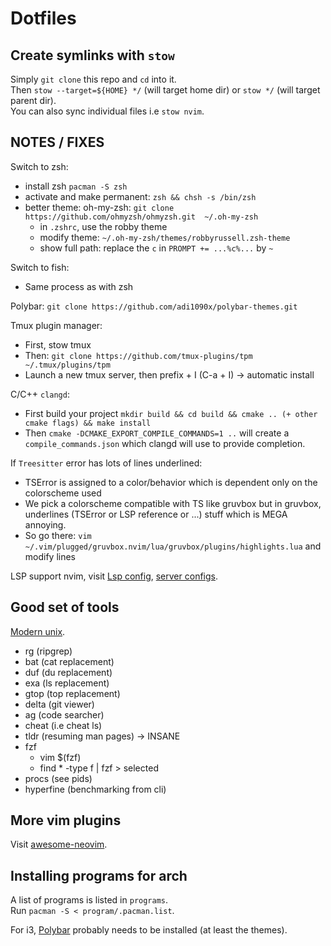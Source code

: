 # Dotfiles
## Create symlinks with `stow`
Simply `git clone` this repo and `cd` into it.<br/>
Then `stow --target=${HOME} */` (will target home dir) or `stow */` (will target parent dir).<br/>
You can also sync individual files i.e `stow nvim`.<br/>

## NOTES / FIXES
Switch to zsh:
- install zsh `pacman -S zsh`
- activate and make permanent: `zsh && chsh -s /bin/zsh`
- better theme: oh-my-zsh: `git clone https://github.com/ohmyzsh/ohmyzsh.git  ~/.oh-my-zsh`
  - in `.zshrc`, use the robby theme
  - modify theme: `~/.oh-my-zsh/themes/robbyrussell.zsh-theme`
  - show full path: replace the `c` in `PROMPT += ...%c%...` by `~`

Switch to fish:
- Same process as with zsh

Polybar:
`git clone https://github.com/adi1090x/polybar-themes.git`

Tmux plugin manager:
- First, stow tmux
- Then: `git clone https://github.com/tmux-plugins/tpm ~/.tmux/plugins/tpm`
- Launch a new tmux server, then prefix + I (C-a + I) -> automatic install

C/C++ `clangd`:
- First build your project `mkdir build && cd build && cmake .. (+ other cmake flags) && make install`
- Then `cmake -DCMAKE_EXPORT_COMPILE_COMMANDS=1 ..` will create a `compile_commands.json` which clangd will use to provide completion.

If `Treesitter` error has lots of lines underlined:
- TSError is assigned to a color/behavior which is dependent only on the colorscheme used
- We pick a colorscheme compatible with TS like gruvbox but in gruvbox, underlines (TSError or LSP reference or ...) stuff which is MEGA annoying.
- So go there: `vim ~/.vim/plugged/gruvbox.nvim/lua/gruvbox/plugins/highlights.lua` and modify lines

LSP support nvim, visit [Lsp config](https://github.com/neovim/nvim-lspconfig), [server configs](https://github.com/neovim/nvim-lspconfig/blob/master/doc/server_configurations.md).

## Good set of tools
[Modern unix](https://github.com/ibraheemdev/modern-unix).
-  rg (ripgrep)
-  bat (cat replacement)
-  duf (du replacement)
-  exa (ls replacement)
-  gtop (top replacement)
-  delta (git viewer)
-  ag (code searcher)
- cheat (i.e cheat ls)
- tldr (resuming man pages) -> INSANE
- fzf
    - vim $(fzf)
    - find * -type f | fzf > selected
- procs (see pids)
- hyperfine (benchmarking from cli)

## More vim plugins
Visit [awesome-neovim]("https://github.com/rockerBOO/awesome-neovim").

## Installing programs for arch
A list of programs is listed in `programs`.<br/>
Run `pacman -S < program/.pacman.list`.

For i3, [Polybar](https://github.com/polybar/polybar) probably needs to be installed (at least the themes).
